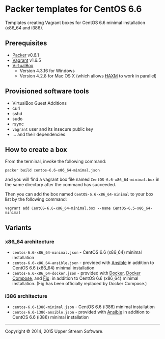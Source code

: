 # Packer templates for CentOS 6.6

Templates creating Vagrant boxes for CentOS 6.6 minimal installation (x86_64 and i386).

## Prerequisites

* [Packer] v0.6.1
* [Vagrant] v1.6.5
* [VirtualBox]
	* Version 4.3.16 for Windows
	* Version 4.2.8 for Mac OS X (which allows [HAXM] to work in parallel)

[Packer]: https://www.packer.io/ "Packer by HashiCorp"
[Vagrant]: https://www.vagrantup.com/ "Vagrant"
[VirtualBox]: https://www.virtualbox.org/ "Oracle VM VirtualBox"
[HAXM]: https://software.intel.com/en-us/android/articles/intel-hardware-accelerated-execution-manager
        "Intel&reg; Hardware Accelerated Execution Manager"

## Provisioned software tools

* VirtualBox Guest Additions
* curl
* sshd
* sudo
* rsync
* `vagrant` user and its insecure public key
* ... and their dependencies

## How to create a box

From the terminal, invoke the following command:

	packer build centos-6.6-x86_64-minimal.json

and you will find a vagrant box file named `CentOS-6.6-x86_64-minimal.box`
in the same directory after the command has succeeded.

Then you can add the box named `CentOS-6.6-x86_64-minimal` to your box list
by the following command:

	vagrant add CentOS-6.6-x86_64-minimal.box --name CentOS-6.5-x86_64-minimal

## Variants

### x86_64 architecture

* `centos-6.6-x86_64-minimal.json` - CentOS 6.6 (x86_64) minimal installation
* `centos-6.6-x86_64-ansible.json` - provided with [Ansible]
  in addition to CentOS 6.6 (x86_64) minimal installation
* `centos-6.6-x86_64-docker.json` - provided with [Docker], [Docker Compose], and [Fig];
  in addition to CentOS 6.6 (x86_64) minimal installation.
  (Fig has been officially replaced by Docker Compose.) 

### i386 architecture

* `centos-6.6-i386-minimal.json` - CentOS 6.6 (i386) minimal installation
* `centos-6.6-i386-ansible.json` - provided with [Ansible]
  in addition to CentOS 6.6 (i386) minimal installation

[Ansible]: http://www.ansible.com/home "Ansible is Simple IT Automation"
[Docker]: https://www.docker.com/ "Docker - Build, Ship and Run Any App, Anywhere"
[Docker Compose]: https://docs.docker.com/compose/ "Docker Compose - Docker Documentation"
[Fig]: http://www.fig.sh/ "Fig | Fast, isolated development environments using Docker"

- - -

Copyright &copy; 2014, 2015 Upper Stream Software.
